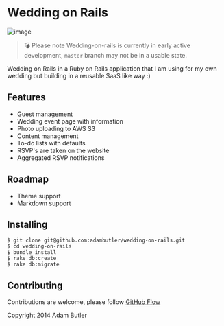 # Wedding on Rails

![image](https://cloud.githubusercontent.com/assets/1238468/5151689/d340dce2-71d9-11e4-9284-ff6f83e3e6a0.png)

> :bomb: Please note Wedding-on-rails is currently in early active development, `master` branch may not be in a usable state.

Wedding on Rails in a Ruby on Rails application that I am using for my own wedding but building in a reusable SaaS like way :)

## Features
- Guest management
- Wedding event page with information
- Photo uploading to AWS S3
- Content management
- To-do lists with defaults
- RSVP's are taken on the website
- Aggregated RSVP notifications 

## Roadmap
- Theme support
- Markdown support

## Installing

```
$ git clone git@github.com:adambutler/wedding-on-rails.git
$ cd wedding-on-rails
$ bundle install
$ rake db:create
$ rake db:migrate
```

## Contributing

Contributions are welcome, please follow
[GitHub Flow](https://guides.github.com/introduction/flow/index.html)

Copyright 2014 Adam Butler
